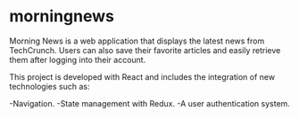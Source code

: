 # morningnews
Morning News is a web application that displays the latest news from TechCrunch. Users can also save their favorite articles and easily retrieve them after logging into their account.

This project is developed with React and includes the integration of new technologies such as:

-Navigation.
-State management with Redux.
-A user authentication system.
